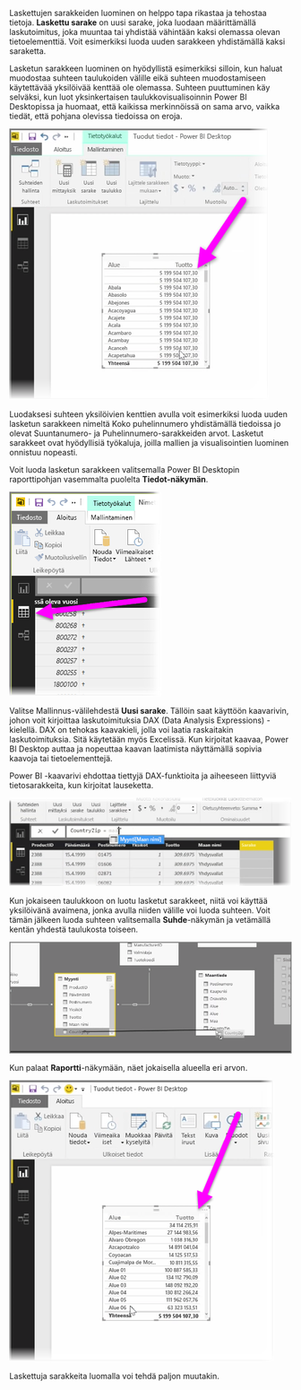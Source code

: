 Laskettujen sarakkeiden luominen on helppo tapa rikastaa ja tehostaa tietoja. **Laskettu sarake** on uusi sarake, joka luodaan määrittämällä laskutoimitus, joka muuntaa tai yhdistää vähintään kaksi olemassa olevan tietoelementtiä. Voit esimerkiksi luoda uuden sarakkeen yhdistämällä kaksi saraketta.

Lasketun sarakkeen luominen on hyödyllistä esimerkiksi silloin, kun haluat muodostaa suhteen taulukoiden välille eikä suhteen muodostamiseen käytettävää yksilöivää kenttää ole olemassa. Suhteen puuttuminen käy selväksi, kun luot yksinkertaisen taulukkovisualisoinnin Power BI Desktopissa ja huomaat, että kaikissa merkinnöissä on sama arvo, vaikka tiedät, että pohjana olevissa tiedoissa on eroja.

![](media/2-3-create-calculated-columns/2-3_1.png)

Luodaksesi suhteen yksilöivien kenttien avulla voit esimerkiksi luoda uuden lasketun sarakkeen nimeltä Koko puhelinnumero yhdistämällä tiedoissa jo olevat Suuntanumero- ja Puhelinnumero-sarakkeiden arvot. Lasketut sarakkeet ovat hyödyllisiä työkaluja, joilla mallien ja visualisointien luominen onnistuu nopeasti.

Voit luoda lasketun sarakkeen valitsemalla Power BI Desktopin raporttipohjan vasemmalta puolelta **Tiedot-näkymän**.

![](media/2-3-create-calculated-columns/2-3_2.png)

Valitse Mallinnus-välilehdestä **Uusi sarake**. Tällöin saat käyttöön kaavarivin, johon voit kirjoittaa laskutoimituksia DAX (Data Analysis Expressions) -kielellä. DAX on tehokas kaavakieli, jolla voi laatia raskaitakin laskutoimituksia. Sitä käytetään myös Excelissä. Kun kirjoitat kaavaa, Power BI Desktop auttaa ja nopeuttaa kaavan laatimista näyttämällä sopivia kaavoja tai tietoelementtejä.

Power BI -kaavarivi ehdottaa tiettyjä DAX-funktioita ja aiheeseen liittyviä tietosarakkeita, kun kirjoitat lauseketta.

![](media/2-3-create-calculated-columns/2-3_3.png)

Kun jokaiseen taulukkoon on luotu lasketut sarakkeet, niitä voi käyttää yksilöivänä avaimena, jonka avulla niiden välille voi luoda suhteen. Voit tämän jälkeen luoda suhteen valitsemalla **Suhde**-näkymän ja vetämällä kentän yhdestä taulukosta toiseen.

![](media/2-3-create-calculated-columns/2-3_4.png)

Kun palaat **Raportti**-näkymään, näet jokaisella alueella eri arvon.

![](media/2-3-create-calculated-columns/2-3_5.png)

Laskettuja sarakkeita luomalla voi tehdä paljon muutakin.

